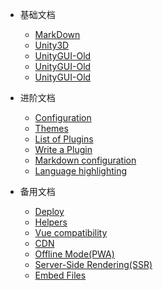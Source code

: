 - 基础文档

  - [MarkDown](MarkDown.md)
  - [Unity3D](Unity3D.md)
  - [UnityGUI-Old](\UnityGUI-Old.md)
  - [UnityGUI-Old](.\UnityGUI-Old.md)
  - [UnityGUI-Old](/md/UnityGUI-Old.md)

- 进阶文档

  - [Configuration](configuration.md)
  - [Themes](themes.md)
  - [List of Plugins](plugins.md)
  - [Write a Plugin](write-a-plugin.md)
  - [Markdown configuration](markdown.md)
  - [Language highlighting](language-highlight.md)

- 备用文档
  - [Deploy](deploy.md)
  - [Helpers](helpers.md)
  - [Vue compatibility](vue.md)
  - [CDN](cdn.md)
  - [Offline Mode(PWA)](pwa.md)
  - [Server-Side Rendering(SSR)](ssr.md)
  - [Embed Files](embed-files.md)